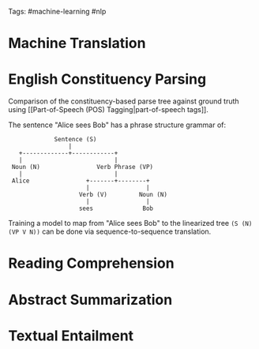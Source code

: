 Tags: #machine-learning #nlp 

# Machine Translation
# English Constituency Parsing
Comparison of the constituency-based parse tree against ground truth using [[Part-of-Speech (POS) Tagging|part-of-speech tags]].

The sentence "Alice sees Bob" has a phrase structure grammar of:
```
             Sentence (S)
                 |
   +-------------+------------+
   |                          |
 Noun (N)                Verb Phrase (VP)
   |                          |
 Alice                +-------+--------+
                      |                |
                    Verb (V)         Noun (N)
                      |                |
                    sees              Bob
```
Training a model to map from "Alice sees Bob" to the linearized tree `(S (N) (VP V N))`  can be done via sequence-to-sequence translation.

# Reading Comprehension
# Abstract Summarization
# Textual Entailment